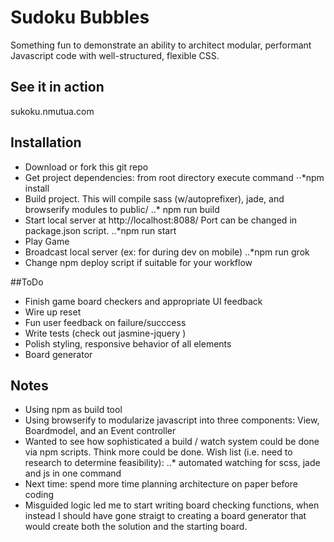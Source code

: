 # Sudoku Bubbles

Something fun to demonstrate an ability to architect modular, performant Javascript code with well-structured, flexible CSS.

## See it in action
  sukoku.nmutua.com

## Installation
  * Download or fork this git repo
  * Get project dependencies: from root directory execute command
  ⋅⋅*npm install
  * Build project. This will compile sass (w/autoprefixer), jade, and browserify modules to public/
  ..* npm run build
  * Start local server at http://localhost:8088/ Port can be changed in package.json script.
  ..*npm run start
  * Play Game
  * Broadcast local server (ex: for during dev on mobile)
  ..*npm run grok
  * Change npm deploy script if suitable for your workflow

##ToDo
  * Finish game board checkers and appropriate UI feedback
  * Wire up reset
  * Fun user feedback on failure/succcess
  * Write tests (check out jasmine-jquery )
  * Polish styling, responsive behavior of all elements
  * Board generator

## Notes
  * Using npm as build tool
  * Using browserify to modularize javascript into three components: View, Boardmodel, and an Event controller
  * Wanted to see how sophisticated a build / watch system could be done via npm scripts.  Think more could be done.  Wish list (i.e. need to research to determine feasibility):
  ..* automated watching for scss, jade and js in one command
  * Next time: spend more time planning architecture on paper before coding
  * Misguided logic led me to start writing board checking functions, when instead I should have gone straigt to creating a board generator that would create both the solution and the starting board.   


